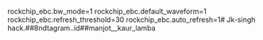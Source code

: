 rockchip_ebc.bw_mode=1 rockchip_ebc.default_waveform=1 rockchip_ebc.refresh_threshold=30 rockchip_ebc.auto_refresh=1# Jk-singh
hack.##8ndtagram..id##manjot__kaur_lamba
